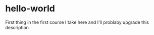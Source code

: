 # hello-world
First thing in the first course I take here and I'll problaby upgrade this description
